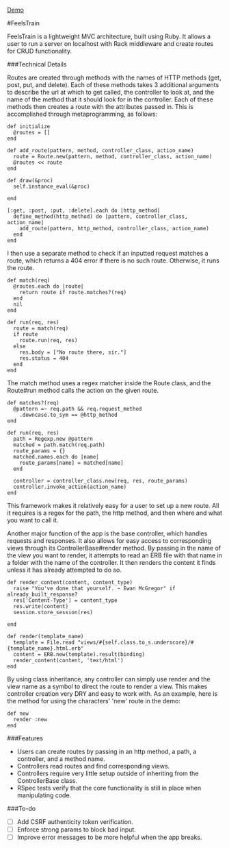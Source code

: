 [Demo][heroku]

[heroku]: http://feels-train.herokuapp.com/characters

#FeelsTrain

FeelsTrain is a lightweight MVC architecture, built using Ruby. It allows a user to run a server on localhost with Rack
middleware and create routes for CRUD functionality.

###Technical Details

Routes are created through methods with the names of HTTP methods (get, post, put, and delete). Each of these methods takes 3
additional arguments to describe the url at which to get called, the controller to look at, and the name of the method that
it should look for in the controller. Each of these methods then creates a route with the attributes passed in. This is
accomplished through metaprogramming, as follows:

    def initialize
      @routes = []
    end

    def add_route(pattern, method, controller_class, action_name)
      route = Route.new(pattern, method, controller_class, action_name)
      @routes << route
    end

    def draw(&proc)
      self.instance_eval(&proc)

    end

    [:get, :post, :put, :delete].each do |http_method|
      define_method(http_method) do |pattern, controller_class, action_name|
        add_route(pattern, http_method, controller_class, action_name)
      end
    end

I then use a separate method to check if an inputted request matches a route, which returns a 404 error if there is no such
route. Otherwise, it runs the route.

    def match(req)
      @routes.each do |route|
        return route if route.matches?(req)
      end
      nil
    end

    def run(req, res)
      route = match(req)
      if route
        route.run(req, res)
      else
        res.body = ["No route there, sir."]
        res.status = 404
      end
    end

The match method uses a regex matcher inside the Route class, and the Route#run method calls the action on the given route.

    def matches?(req)
      @pattern =~ req.path && req.request_method
        .downcase.to_sym == @http_method
    end

    def run(req, res)
      path = Regexp.new @pattern
      matched = path.match(req.path)
      route_params = {}
      matched.names.each do |name|
        route_params[name] = matched[name]
      end

      controller = controller_class.new(req, res, route_params)
      controller.invoke_action(action_name)
    end

This framework makes it relatively easy for a user to set up a new route. All it requires is a regex for the path, the http
method, and then where and what you want to call it.

Another major function of the app is the base controller, which handles requests and responses. It also allows for easy
access to corresponding views through its ControllerBase#render method. By passing in the name of the view you want to render,
it attempts to read an ERB file with that name in a folder with the name of the controller. It then renders the content it
finds unless it has already attempted to do so.

    def render_content(content, content_type)
      raise "You've done that yourself. ~ Ewan McGregor" if already_built_response?
      res['Content-Type'] = content_type
      res.write(content)
      session.store_session(res)

    end

    def render(template_name)
      template = File.read "views/#{self.class.to_s.underscore}/#{template_name}.html.erb"
      content = ERB.new(template).result(binding)
      render_content(content, 'text/html')
    end

By using class inheritance, any controller can simply use render and the view name as a symbol to direct the route to render
a view. This makes controller creation very DRY and easy to work with. As an example, here is the method for using the
characters' 'new' route in the demo:

    def new
      render :new
    end

###Features

- Users can create routes by passing in an http method, a path, a controller, and a method name.
- Controllers read routes and find corresponding views.
- Controllers require very little setup outside of inheriting from the ControllerBase class.
- RSpec tests verify that the core functionality is still in place when manipulating code.

###To-do

- [ ] Add CSRF authenticity token verification.
- [ ] Enforce strong params to block bad input.
- [ ] Improve error messages to be more helpful when the app breaks.
